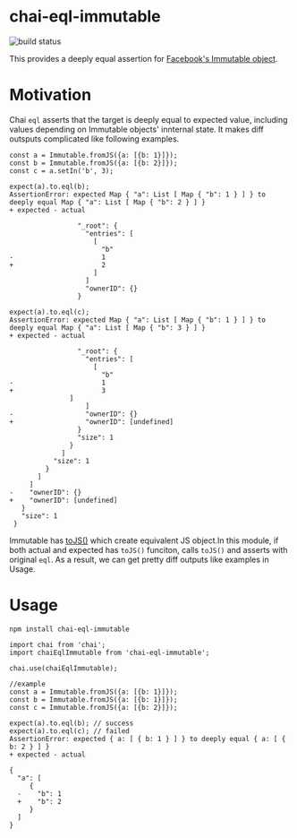 # chai-eql-immutable
![build status](https://circleci.com/gh/hokuma/chai-eql-immutable.svg?style=shield&circle-token=c37eec9ee5149ed4e6d1760691258d7cac70b1fa)

This provides a deeply equal assertion for [Facebook's Immutable object](https://facebook.github.io/immutable-js).

# Motivation
Chai `eql` asserts that the target is deeply equal to expected value, including values depending on Immutable objects' innternal state.
It makes diff outsputs complicated like following examples.

```
const a = Immutable.fromJS({a: [{b: 1}]});
const b = Immutable.fromJS({a: [{b: 2}]});
const c = a.setIn('b', 3);

expect(a).to.eql(b);
AssertionError: expected Map { "a": List [ Map { "b": 1 } ] } to deeply equal Map { "a": List [ Map { "b": 2 } ] }
+ expected - actual

                 "_root": {
                   "entries": [
                     [
                       "b"
-                      1
+                      2
                     ]
                   ]
                   "ownerID": {}
                 }

expect(a).to.eql(c);
AssertionError: expected Map { "a": List [ Map { "b": 1 } ] } to deeply equal Map { "a": List [ Map { "b": 3 } ] }
+ expected - actual

                 "_root": {
                   "entries": [
                     [
                       "b"
-                      1
+                      3
               ]
                   ]
-                  "ownerID": {}
+                  "ownerID": [undefined]
                 }
                 "size": 1
               }
             ]
           "size": 1
         }
       ]
     ]
-    "ownerID": {}
+    "ownerID": [undefined]
   }
   "size": 1
 }
```

Immutable has [toJS()](http://facebook.github.io/immutable-js/docs/#/Iterable/toJS) which create equivalent JS object.In this module, if both actual and expected has `toJS()` funciton, calls `toJS()` and asserts with original `eql`. As a result, we can get pretty diff outputs like examples in Usage.

# Usage
```
npm install chai-eql-immutable
```

```
import chai from 'chai';
import chaiEqlImmutable from 'chai-eql-immutable';

chai.use(chaiEqlImmutable);
```

```
//example
const a = Immutable.fromJS({a: [{b: 1}]});
const b = Immutable.fromJS({a: [{b: 1}]});
const c = Immutable.fromJS({a: [{b: 2}]});

expect(a).to.eql(b); // success
expect(a).to.eql(c); // failed
AssertionError: expected { a: [ { b: 1 } ] } to deeply equal { a: [ { b: 2 } ] }
+ expected - actual

{
  "a": [
     {
  -    "b": 1
  +    "b": 2
     }
  ]
}
```
